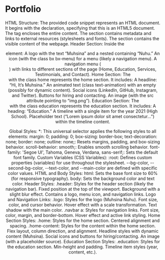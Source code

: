 # Portfolio

HTML Structure:
The provided code snippet represents an HTML document.
It begins with the <!DOCTYPE html> declaration, specifying that this is an HTML5 document.
The <html> tag encloses the entire content.
The <head> section contains metadata and links to external resources (stylesheets and fonts).
The <body> section contains the visible content of the webpage.
Header Section:
Inside the <header> element:
A logo with the text “Muhsina” and a nested <span> containing “Nuhu.”
An icon (with the class bx bx-menu) for a menu (likely a navigation menu).
A navigation menu (<nav>) with links to different sections of the page (Home, Education, Services, Testimonials, and Contact).
Home Section:
The <section> with the class home represents the home section.
It includes:
A headline: “Hi, It’s Muhsina.”
An animated text (class text-animation) with an empty <span> (possibly for dynamic content).
Social icons (LinkedIn, GitHub, Instagram, and Twitter).
Buttons for hiring and contacting.
An image (with the src attribute pointing to “img.png”).
Education Section:
The <section> with the class education represents the education section.
It includes:
A heading: “Education.”
A timeline with a single item for the year 2021 (High School).
Placeholder text (“Lorem ipsum dolor sit amet consectetur…”) within the timeline content.

Global Styles:
*: This universal selector applies the following styles to all elements:
margin: 0; padding: 0; box-sizing: border-box; text-decoration: none; border: none; outline: none;: Resets margins, padding, and box-sizing behavior.
scroll-behavior: smooth;: Enables smooth scrolling behavior.
font-family: 'Segoe UI', Tahoma, Geneva, Verdana, sans-serif;: Sets the default font family.
Custom Variables (CSS Variables):
:root: Defines custom properties (variables) for use throughout the stylesheet.
--bg-color, --second-bg-color, --text-color, and --main-color are defined with specific color values.
HTML and Body Styles:
html: Sets the base font size to 60% (for responsive typography).
body: Sets the background color and text color.
Header Styles:
.header: Styles for the header section (likely the navigation bar).
Fixed position at the top of the viewport.
Background with a slight blur effect.
Contains a logo, menu icon, and navigation links.
Logo and Navigation Links:
.logo: Styles for the logo (Muhsina Nuhu).
Font size, color, and cursor behavior.
Hover effect with a scale transformation.
Text shadow with the main color.
.navbar a: Styles for navigation links.
Font size, color, margin, and border-bottom.
Hover effect and active link styling.
Home Section Styles:
.home: Styles for the home section.
Centered alignment and spacing.
.home-content: Styles for the content within the home section.
Flex layout, column direction, and alignment.
Headline styles with dynamic content (Muhsina).
Social icons and buttons for hiring/contacting.
An image (with a placeholder source).
Education Section Styles:
.education: Styles for the education section.
Min-height and padding.
Timeline item styles (year, content, etc.).
